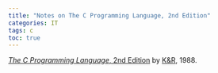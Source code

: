 ```yaml
---
title: "Notes on The C Programming Language, 2nd Edition"
categories: IT
tags: c
toc: true
---
```


[*The C Programming Language*, 2nd Edition](https://www.amazon.com/Programming-Language-2nd-Brian-Kernighan/dp/0131103628) by [K&R](https://en.wikipedia.org/wiki/K%26R), 1988.
